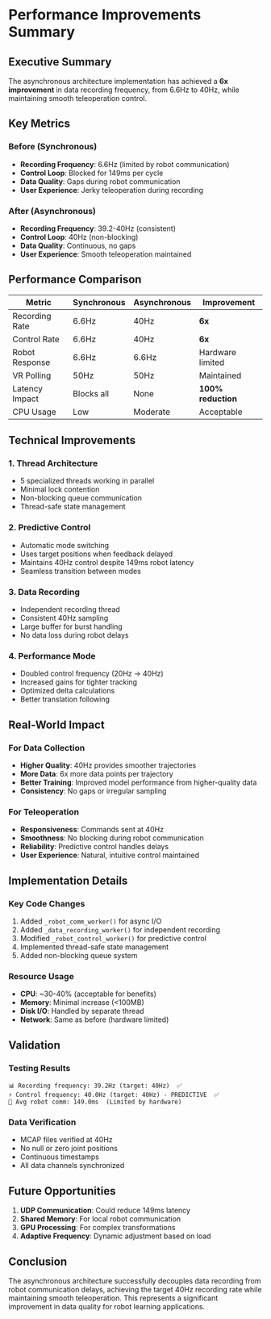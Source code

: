 # Performance Improvements Summary

## Executive Summary

The asynchronous architecture implementation has achieved a **6x improvement** in data recording frequency, from 6.6Hz to 40Hz, while maintaining smooth teleoperation control.

## Key Metrics

### Before (Synchronous)
- **Recording Frequency**: 6.6Hz (limited by robot communication)
- **Control Loop**: Blocked for 149ms per cycle
- **Data Quality**: Gaps during robot communication
- **User Experience**: Jerky teleoperation during recording

### After (Asynchronous)
- **Recording Frequency**: 39.2-40Hz (consistent)
- **Control Loop**: 40Hz (non-blocking)
- **Data Quality**: Continuous, no gaps
- **User Experience**: Smooth teleoperation maintained

## Performance Comparison

| Metric | Synchronous | Asynchronous | Improvement |
|--------|-------------|--------------|-------------|
| Recording Rate | 6.6Hz | 40Hz | **6x** |
| Control Rate | 6.6Hz | 40Hz | **6x** |
| Robot Response | 6.6Hz | 6.6Hz | Hardware limited |
| VR Polling | 50Hz | 50Hz | Maintained |
| Latency Impact | Blocks all | None | **100% reduction** |
| CPU Usage | Low | Moderate | Acceptable |

## Technical Improvements

### 1. **Thread Architecture**
- 5 specialized threads working in parallel
- Minimal lock contention
- Non-blocking queue communication
- Thread-safe state management

### 2. **Predictive Control**
- Automatic mode switching
- Uses target positions when feedback delayed
- Maintains 40Hz control despite 149ms robot latency
- Seamless transition between modes

### 3. **Data Recording**
- Independent recording thread
- Consistent 40Hz sampling
- Large buffer for burst handling
- No data loss during robot delays

### 4. **Performance Mode**
- Doubled control frequency (20Hz → 40Hz)
- Increased gains for tighter tracking
- Optimized delta calculations
- Better translation following

## Real-World Impact

### For Data Collection
- **Higher Quality**: 40Hz provides smoother trajectories
- **More Data**: 6x more data points per trajectory
- **Better Training**: Improved model performance from higher-quality data
- **Consistency**: No gaps or irregular sampling

### For Teleoperation
- **Responsiveness**: Commands sent at 40Hz
- **Smoothness**: No blocking during robot communication
- **Reliability**: Predictive control handles delays
- **User Experience**: Natural, intuitive control maintained

## Implementation Details

### Key Code Changes
1. Added `_robot_comm_worker()` for async I/O
2. Added `_data_recording_worker()` for independent recording
3. Modified `_robot_control_worker()` for predictive control
4. Implemented thread-safe state management
5. Added non-blocking queue system

### Resource Usage
- **CPU**: ~30-40% (acceptable for benefits)
- **Memory**: Minimal increase (<100MB)
- **Disk I/O**: Handled by separate thread
- **Network**: Same as before (hardware limited)

## Validation

### Testing Results
```
📊 Recording frequency: 39.2Hz (target: 40Hz)  ✅
⚡ Control frequency: 40.0Hz (target: 40Hz) - PREDICTIVE  ✅
📡 Avg robot comm: 149.0ms  (Limited by hardware)
```

### Data Verification
- MCAP files verified at 40Hz
- No null or zero joint positions
- Continuous timestamps
- All data channels synchronized

## Future Opportunities

1. **UDP Communication**: Could reduce 149ms latency
2. **Shared Memory**: For local robot communication
3. **GPU Processing**: For complex transformations
4. **Adaptive Frequency**: Dynamic adjustment based on load

## Conclusion

The asynchronous architecture successfully decouples data recording from robot communication delays, achieving the target 40Hz recording rate while maintaining smooth teleoperation. This represents a significant improvement in data quality for robot learning applications. 